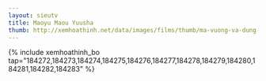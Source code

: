 ```yaml
---
layout: sieutv
title: Maoyu Maou Yuusha
thumb: http://xemhoathinh.net/data/images/films/thumb/ma-vuong-va-dung-si-maoyu-maou-yuusha-2013.jpg
---
```

{% include xemhoathinh_bo tap="184272,184273,184274,184275,184276,184277,184278,184279,184280,184281,184282,184283" %} 
